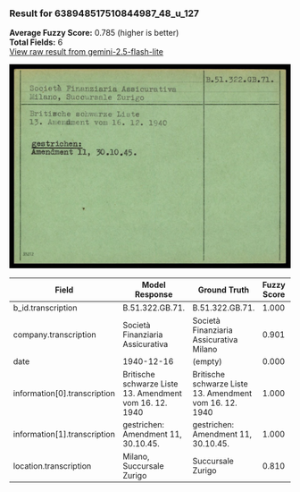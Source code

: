 ### Result for 638948517510844987_48_u_127
**Average Fuzzy Score:** 0.785 (higher is better)<br>
**Total Fields:** 6<br>
[View raw result from gemini-2.5-flash-lite](https://github.com/RISE-UNIBAS/humanities_data_benchmark/blob/main/results/2025-10-24/T0317/request_T0317_638948517510844987_48_u_127.json)

<img src="https://github.com/RISE-UNIBAS/humanities_data_benchmark/blob/main/benchmarks/blacklist/images/638948517510844987_48_u_127.jpg?raw=true" alt="638948517510844987_48_u_127" width="600px">

| Field | Model Response | Ground Truth | Fuzzy Score | Match |
|-------|----------------|--------------|-------------|-------|
| b_id.transcription | B.51.322.GB.71. | B.51.322.GB.71. | 1.000 | ✅ |
| company.transcription | Società Finanziaria Assicurativa | Società Finanziaria Assicurativa Milano | 0.901 | ❌ |
| date | 1940-12-16 | (empty) | 0.000 | ❌ |
| information[0].transcription | Britische schwarze Liste<br>13. Amendment vom 16. 12. 1940 | Britische schwarze Liste<br>13. Amendment vom 16. 12. 1940 | 1.000 | ✅ |
| information[1].transcription | gestrichen:<br>Amendment 11, 30.10.45. | gestrichen:<br>Amendment 11, 30.10.45. | 1.000 | ✅ |
| location.transcription | Milano, Succursale Zurigo | Succursale Zurigo | 0.810 | ❌ |
